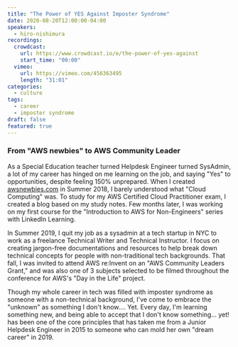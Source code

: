 ```yaml
---
title: "The Power of YES Against Imposter Syndrome"
date: 2020-08-20T12:00:00-04:00
speakers:
  - hiro-nishimura
recordings:
  crowdcast:
    url: https://www.crowdcast.io/e/the-power-of-yes-against
    start_time: "00:00"
  vimeo:
    url: https://vimeo.com/456363495
    length: "31:01"
categories:
  - culture
tags:
  - career
  - imposter syndrome
draft: false
featured: true
---
```


### From "AWS newbies" to AWS Community Leader

As a Special Education teacher turned Helpdesk Engineer turned SysAdmin, a lot of my career has hinged on me learning on the job, and saying "Yes" to opportunities, despite feeling 150% unprepared. When I created [awsnewbies.com](http://awsnewbies.com/) in Summer 2018, I barely understood what "Cloud Computing" was. To study for my AWS Certified Cloud Practitioner exam, I created a blog based on my study notes. Few months later, I was working on my first course for the "Introduction to AWS for Non-Engineers" series with LinkedIn Learning.

In Summer 2019, I quit my job as a sysadmin at a tech startup in NYC to work as a freelance Technical Writer and Technical Instructor. I focus on creating jargon-free documentations and resources to help break down technical concepts for people with non-traditional tech backgrounds. That fall, I was invited to attend AWS re:Invent on an "AWS Community Leaders Grant," and was also one of 3 subjects selected to be filmed throughout the conference for AWS's "Day in the Life" project.

Though my whole career in tech was filled with imposter syndrome as someone with a non-technical background, I've come to embrace the "unknown" as something I don't know.... Yet. Every day, I'm learning something new, and being able to accept that I don't know something... yet! has been one of the core principles that has taken me from a Junior Helpdesk Engineer in 2015 to someone who can mold her own "dream career" in 2019.
